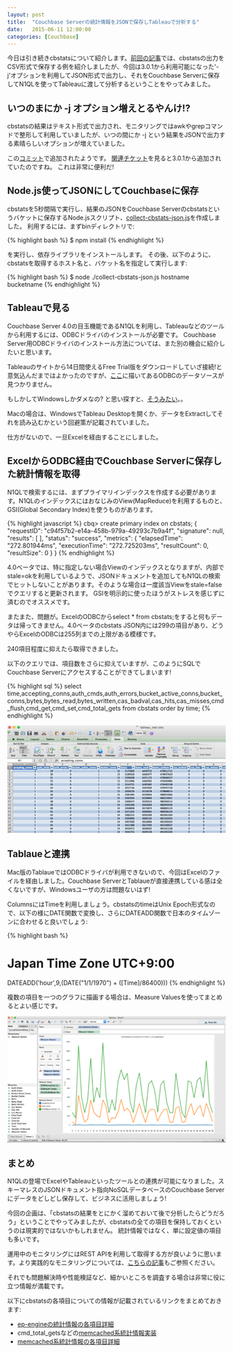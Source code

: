 ```yaml
---
layout: post
title:  "Couchbase Serverの統計情報をJSONで保存しTableauで分析する"
date:   2015-06-11 12:00:00
categories: [Couchbase]
---
```


今日は引き続きcbstatsについて紹介します。[前回の記事](/couchbase/2015/06/10/cbstats-csv/)では、cbstatsの出力をCSV形式で保存する例を紹介しましたが、今回は3.0.1から利用可能になった'-j'オプションを利用してJSON形式で出力し、それをCouchbase Serverに保存してN1QLを使ってTableauに渡して分析するということをやってみました。

## いつのまにか -j オプション増えとるやんけ!?

cbstatsの結果はテキスト形式で出力され、モニタリングではawkやgrepコマンドで整形して利用していましたが、いつの間にか -j という結果をJSONで出力する素晴らしいオプションが増えていました。

この[コミット](https://github.com/membase/ep-engine/commit/0b7c515c3d30e6e089e9ccb4db06a8147ee03c51)で追加されたようです。
[関連チケット](https://issues.couchbase.com/browse/MB-11454)を見ると3.0.1から追加されていたのですね。
これは非常に便利だ!



## Node.js使ってJSONにしてCouchbaseに保存

cbstatsを5秒間隔で実行し、結果のJSONをCouchbase Serverのcbstatsというバケットに保存するNode.jsスクリプト、[collect-cbstats-json.js](https://github.com/ijokarumawak/cb-server-tools/blob/master/bin/collect-cbstats-json.js)を作成しました。
利用するには、まずbinディレクトリで:

{% highlight bash %}
$ npm install
{% endhighlight %}

を実行し、依存ライブラリをインストールします。
その後、以下のように、cbstatsを取得するホスト名と、バケット名を指定して実行します:

{% highlight bash %}
$ node ./collect-cbstats-json.js hostname bucketname
{% endhighlight %}


## Tableauで見る

Couchbase Server 4.0の目玉機能であるN1QLを利用し、Tableauなどのツールから利用するには、ODBCドライバのインストールが必要です。
Couchbase Server用ODBCドライバのインストール方法については、また別の機会に紹介したいと思います。

Tableauのサイトから14日間使えるFree Trial版をダウンロードしていざ接続!と意気込んだまではよかったのですが、[ここ](http://kb.tableau.com/articles/knowledgebase/customizing-odbc-connections)に描いてあるODBCのデータソースが見つかりません。

もしかしてWindowsしかダメなの? と思い探すと、[そうみたい](http://kb.tableau.com/articles/issue/generic-odbc-data-connection-unavailable-on-the-mac)。。

Macの場合は、WindowsでTableau Desktopを開くか、データをExtractしてそれを読み込むかという回避策が記載されていました。

仕方がないので、一旦Excelを経由することにしました。

## ExcelからODBC経由でCouchbase Serverに保存した統計情報を取得

N1QLで検索するには、まずプライマリインデックスを作成する必要があります。N1QLのインデックスにはおなじみのView(MapReduce)を利用するものと、GSI(Global Secondary Index)を使うものがあります。

{% highlight javascript %}
cbq> create primary index on cbstats;
{
    "requestID": "c94f57b2-e14a-458b-979a-49293c7b9a4f",
    "signature": null,
    "results": [
    ],
    "status": "success",
    "metrics": {
        "elapsedTime": "272.801944ms",
        "executionTime": "272.725203ms",
        "resultCount": 0,
        "resultSize": 0
    }
}
{% endhighlight %}

4.0ベータでは、特に指定しない場合Viewのインデックスとなりますが、内部でstale=okを利用しているようで、JSONドキュメントを追加してもN1QLの検索でヒットしないことがあります。そのような場合は一度該当Viewをstale=falseでクエリすると更新されます。
GSIを明示的に使ったほうがストレスを感じずに済むのでオススメです。

またまた、問題が。ExcelのODBCからselect * from cbstats;をすると何もデータは帰ってきません。4.0ベータのcbstats JSON内には299の項目があり、どうやらExcelのODBCは255列までの上限がある模様です。

240項目程度に抑えたら取得できました。

以下のクエリでは、項目数をさらに抑えていますが、このようにSQLでCouchbase Serverにアクセスすることができてしまいます!

{% highlight sql %}
select time,accepting_conns,auth_cmds,auth_errors,bucket_active_conns,bucket_conns,bytes,bytes_read,bytes_written,cas_badval,cas_hits,cas_misses,cmd_flush,cmd_get,cmd_set,cmd_total_gets from cbstats order by time;
{% endhighlight %}

<img src="/assets/images/excel-odbc-data-source.png">

## Tablaueと連携

Mac版のTablaueではODBCドライバが利用できないので、今回はExcelのファイルを経由しました。Couchbase ServerとTablaueが直接連携している感は全くないですが、Windowsユーザの方は問題ないはず!

ColumnsにはTimeを利用しましょう。cbstatsのtimeはUnix Epoch形式なので、以下の様にDATE関数で変換し、さらにDATEADD関数で日本のタイムゾーンに合わせると良いでしょう:

{% highlight bash %}
# Japan Time Zone UTC+9:00
DATEADD('hour',9,(DATE("1/1/1970") + ([Time]/86400)))
{% endhighlight %}

複数の項目を一つのグラフに描画する場合は、Measure Valuesを使ってまとめるとよい感じです。

<img src="/assets/images/cbstats-tableau.png">

## まとめ

N1QLの登場でExcelやTableauといったツールとの連携が可能になりました。スキーマレスのJSONドキュメント指向NoSQLデータベースのCouchbase Serverにデータをどしどし保存して、ビジネスに活用しましょう!

今回の企画は、「cbstatsの結果をとにかく溜めておいて後で分析したらどうだろう」ということでやってみましたが、cbstatsの全ての項目を保持しておくというのは現実的ではないかもしれません。
統計情報ではなく、単に設定値の項目も多いです。

運用中のモニタリングにはREST APIを利用して取得する方が良いように思います。より実践的なモニタリングについては、[こちらの記事](/couchbase/2015/04/03/monitoring-couchbase-cluster/)もご参照ください。

それでも問題解決時や性能検証など、細かいところを調査する場合は非常に役に立つ情報が満載です。

以下にcbstatsの各項目についての情報が記載されているリンクをまとめておきます:

- [ep-engineの統計情報の各項目詳細](https://github.com/membase/ep-engine/blob/3.0.3/docs/stats.org)
- cmd_total_getsなどの[memcached系統計情報実装](https://github.com/couchbase/memcached/blob/3.0/daemon/memcached.c)
- [memcached系統計情報の各項目詳細](http://www.pal-blog.de/entwicklung/perl/memcached-statistics-stats-command.html) 

